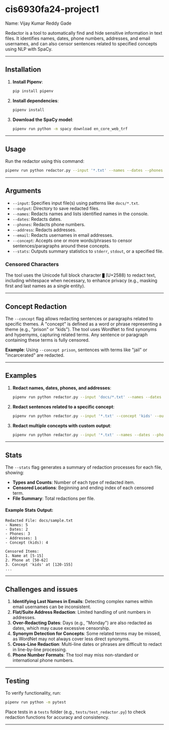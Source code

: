 
# cis6930fa24-project1

Name: Vijay Kumar Reddy Gade

Redactor is a tool to automatically find and hide sensitive information in text files. It identifies names, dates, phone numbers, addresses, and email usernames, and can also censor sentences related to specified concepts using NLP with SpaCy.

---

## Installation

1. **Install Pipenv**:
    ```bash
    pip install pipenv
    ```

2. **Install dependencies**:
    ```bash
    pipenv install
    ```

3. **Download the SpaCy model**:
    ```bash
    pipenv run python -m spacy download en_core_web_trf
    ```

---

## Usage

Run the redactor using this command:

```bash
pipenv run python redactor.py --input '*.txt' --names --dates --phones --address --concept 'concept_keyword' --output 'output_directory/' --stats stderr
```

---

## Arguments

- `--input`: Specifies input file(s) using patterns like `docs/*.txt`.
- `--output`: Directory to save redacted files.
- `--names`: Redacts names and lists identified names in the console.
- `--dates`: Redacts dates.
- `--phones`: Redacts phone numbers.
- `--address`: Redacts addresses.
- `--email`: Redacts usernames in email addresses.
- `--concept`: Accepts one or more words/phrases to censor sentences/paragraphs around these concepts.
- `--stats`: Outputs summary statistics to `stderr`, `stdout`, or a specified file.

### Censored Characters
The tool uses the Unicode full block character `█` (U+2588) to redact text, including whitespace when necessary, to enhance privacy (e.g., masking first and last names as a single entity).

---

## Concept Redaction

The `--concept` flag allows redacting sentences or paragraphs related to specific themes. A "concept" is defined as a word or phrase representing a theme (e.g., "prison" or "kids"). The tool uses WordNet to find synonyms and hypernyms, capturing related terms. Any sentence or paragraph containing these terms is fully censored.

**Example**: 
Using `--concept prison`, sentences with terms like "jail" or "incarcerated" are redacted.

---

## Examples

1. **Redact names, dates, phones, and addresses**:
    ```bash
    pipenv run python redactor.py --input 'docs/*.txt' --names --dates --phones --address --output 'censored/'
    ```

2. **Redact sentences related to a specific concept**:
    ```bash
    pipenv run python redactor.py --input '*.txt' --concept 'kids' --output 'censored/' --stats stdout
    ```

3. **Redact multiple concepts with custom output**:
    ```bash
    pipenv run python redactor.py --input '*.txt' --names --dates --phones --address --concept 'sensitive' --concept 'prison' --output 'censored_files/' --stats stderr
    ```

---

## Stats

The `--stats` flag generates a summary of redaction processes for each file, showing:
- **Types and Counts**: Number of each type of redacted item.
- **Censored Locations**: Beginning and ending index of each censored term.
- **File Summary**: Total redactions per file.

#### Example Stats Output:
```plaintext
Redacted File: docs/sample.txt
- Names: 5
- Dates: 2
- Phones: 3
- Addresses: 1
- Concept (kids): 4

Censored Items:
1. Name at [5-15]
2. Phone at [50-62]
3. Concept 'kids' at [120-155]
...
```

---

## Challenges and issues

1. **Identifying Last Names in Emails**: Detecting complex names within email usernames can be inconsistent.
2. **Flat/Suite Address Redaction**: Limited handling of unit numbers in addresses.
3. **Over-Redacting Dates**: Days (e.g., "Monday") are also redacted as dates, which may cause excessive censorship.
4. **Synonym Detection for Concepts**: Some related terms may be missed, as WordNet may not always cover less direct synonyms.
5. **Cross-Line Redaction**: Multi-line dates or phrases are difficult to redact in line-by-line processing.
6. **Phone Number Formats**: The tool may miss non-standard or international phone numbers.

---

## Testing

To verify functionality, run:

```bash
pipenv run python -m pytest
```

Place tests in a `tests` folder (e.g., `tests/test_redactor.py`) to check redaction functions for accuracy and consistency.

---
